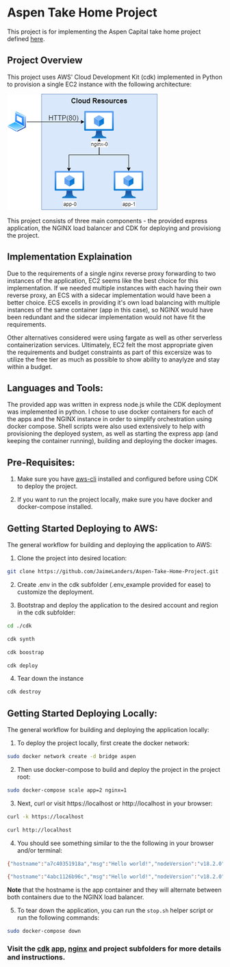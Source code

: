 # Aspen Take Home Project 
This project is for implementing the Aspen Capital take home project defined [here](https://github.com/aspencapital/candidate-project-sre]).


## Project Overview
This project uses AWS' Cloud Development Kit (cdk) implemented in Python to provision a single EC2 instance with the following architecture: 

![architecture](./public/img/test-sre.png)

This project consists of three main components - the provided express application, the NGINX load balancer and CDK for deploying and provisiong the project.


## Implementation Explaination 
Due to the requirements of a single nginx reverse proxy forwarding to two instances of the application, EC2 seems like the best choice for this implementation.  If we needed multiple instances with each having their own reverse proxy, an ECS with a sidecar implementation would have been a better choice. ECS excells in providing it's own load balancing with multiple instances of the same container (app in this case), so NGINX would have been redundant and the sidecar implementation would not have fit the requirements.  

Other alternatives considered were using fargate as well as other serverless containerization services. Ultimately, EC2 felt the most appropriate given the requirements and budget constraints as part of this excersize was to utilize the free tier as much as possible to show ability to anaylyze and stay within a budget.  


## Languages and Tools:
The provided app was written in express node.js while the CDK deployment was implemented in python.  I chose to use docker containers for each of the apps and the NGINX instance in order to simplify orchestration using docker compose.  Shell scripts were also used extensively to help with provisioning the deployed system, as well as starting the express app (and keeping the container running), building and deploying the docker images. 

## Pre-Requisites: 
1. Make sure you have [aws-cli](https://aws.amazon.com/cli/) installed and configured before using CDK to deploy the project. 

2. If you want to run the project locally, make sure you have docker and docker-compose installed.


## Getting Started Deploying to AWS:
The general workflow for building and deploying the application to AWS:

1. Clone the project into desired location:

```bash
git clone https://github.com/JaimeLanders/Aspen-Take-Home-Project.git .
```

2. Create .env in the cdk subfolder (.env_example provided for ease) to customize the deployment.  

3. Bootstrap and deploy the application to the desired account and region in the cdk subfolder:

```bash
cd ./cdk
```

```bash
cdk synth
```

```bash
cdk boostrap
```

```bash
cdk deploy
```

4. Tear down the instance

```bash
cdk destroy
```

## Getting Started Deploying Locally:
The general workflow for building and deploying the application locally:

1. To deploy the project locally, first create the docker network:

```bash
sudo docker network create -d bridge aspen
```

2. Then use docker-compose to build and deploy the project in the project root: 

```bash
sudo docker-compose scale app=2 nginx=1
```

3. Next, curl or visit https://localhost or http://localhost in your browser:

```bash
curl -k https://localhost
```

```bash
curl http://localhost
```

4. You should see something similar to the the following in your browser and/or terminal:

```bash
{"hostname":"a7c40351918a","msg":"Hello world!","nodeVersion":"v18.2.0","pid":43,"uptime":7867.478466045}
```

```bash
{"hostname":"4abc1126b96c","msg":"Hello world!","nodeVersion":"v18.2.0","pid":42,"uptime":7876.017861105}
```

**Note** that the hostname is the app container and they will alternate between both containers due to the NGINX load  balancer.

5. To tear down the application, you can run the ```stop.sh``` helper script or run the following commands:

```bash
sudo docker-compose down
```

### Visit the [cdk](https://github.com/JaimeLanders/Aspen-Take-Home-Project/tree/main/cdk) [app](https://github.com/JaimeLanders/Aspen-Take-Home-Project/tree/main/app), [nginx](https://github.com/JaimeLanders/Aspen-Take-Home-Project/tree/main/nginx) and project subfolders for more details and instructions.  